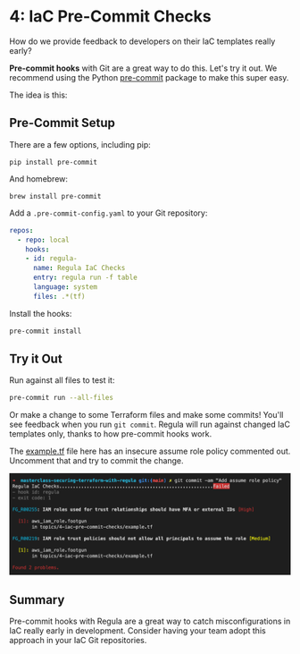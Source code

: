 # 4: IaC Pre-Commit Checks

How do we provide feedback to developers on their IaC templates really early?

**Pre-commit hooks** with Git are a great way to do this. Let's try it out. We
recommend using the Python [pre-commit](https://pre-commit.com/) package to make
this super easy.

The idea is this: 

## Pre-Commit Setup

There are a few options, including pip:

```
pip install pre-commit
```

And homebrew:

```
brew install pre-commit
```

Add a `.pre-commit-config.yaml` to your Git repository:

```yaml
repos:
  - repo: local
    hooks:
    - id: regula-
      name: Regula IaC Checks
      entry: regula run -f table
      language: system
      files: .*(tf)
```

Install the hooks:

```bash
pre-commit install
```

## Try it Out

Run against all files to test it:

```bash
pre-commit run --all-files
```

Or make a change to some Terraform files and make some commits! You'll see
feedback when you run `git commit`. Regula will run against changed IaC templates only, thanks to how pre-commit hooks work.

The [example.tf](./example.tf) file here has an insecure assume role policy
commented out. Uncomment that and try to commit the change.

![pre-commit-failure](./../../static/images/pre-commit-failure.png)

## Summary

Pre-commit hooks with Regula are a great way to catch misconfigurations in IaC
really early in development. Consider having your team adopt this approach in
your IaC Git repositories.

